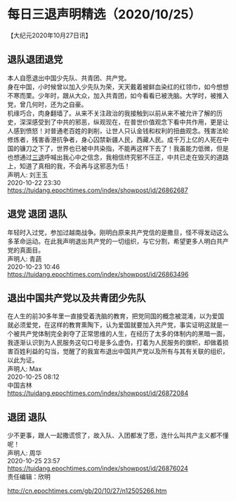 # 每日三退声明精选（2020/10/25）
  
  
【大纪元2020年10月27日讯】  
## 退队退团退党  
本人自愿退出中国少先队、共青团、共产党。  
身在中国，小时候曾以加入少先队为荣，天天戴着被鲜血染红的红领巾，如今想想不寒而栗。少年时，跟从大众，加入共青团，如今看看已被洗脑。大学时，被推入党，曾几何时，还为之自豪。  
机缘巧合，肉身翻墙了。从来不关注政治的我接触到以前从来不被允许了解的历史，深深感受到了中共的邪恶，纵观现在，在普世价值观念下看中共作用，更是让人感到愤怒！对普通老百姓的剥削，让世人只认金钱和权利的扭曲观念。残害法轮修炼者，残害香港抗争者，身心囚禁新疆人民，西藏人民。成千万上亿的人死在中国的镰刀之下了，世界也已被中共染指，不能再这样下去了！我虽能力低微，但是也想通过<a href="http://cn.epochtimes.com/gb/tag/%E4%B8%89%E9%80%80.html">三退</a>呼喊出我心中之信念，我相信终究邪不压正，中共已走在毁灭的道路上，知道了真相的我，不会再与这邪恶为伍！  
声明人: 刘王玉  
2020-10-22 23:30  
https://tuidang.epochtimes.com/index/showpost/id/26862687  
## 退党 退团 退队  
年轻时入过党，参加过越南战争。刚明白原来共产党信的是撒旦，怪不得发动这么多革命运动。在此我声明退出共产党的一切组织，与它分割，希望更多人明白共产党的真面目。  
声明人: 青蔬  
2020-10-23 10:46  
https://tuidang.epochtimes.com/index/showpost/id/26863496  
## 退出中国共产党以及共青团少先队  
在人生的前30多年里一直接受着洗脑的教育，把党同国的概念被混淆，以为爱国就必须爱党，在这样的教育熏陶下，认为爱国就要加入共产党，事实证明这就是一个被共产党体制完全剥夺了正常思维的人生，在经历了太多的体制内的黑暗一面，我逐渐认识到为人民服务这句口号是多么虚伪，打着为人民服务的旗帜，却做着损害百姓利益的勾当，觉醒了的我宣布退出中国共产党以及所有与其有关联的组织，以此为证。  
声明人: Max  
2020-10-25 08:12  
中国吉林  
https://tuidang.epochtimes.com/index/showpost/id/26872084  
## 退团 退队  
少不更事，跟人一起撒谎惯了，故入队、入团都发了愿，连什么叫共产主义都不懂呢！  
声明人: 周华  
2020-10-25 23:57  
https://tuidang.epochtimes.com/index/showpost/id/26876024  
责任编辑：欣明  
  
  
  
http://cn.epochtimes.com/gb/20/10/27/n12505266.htm
